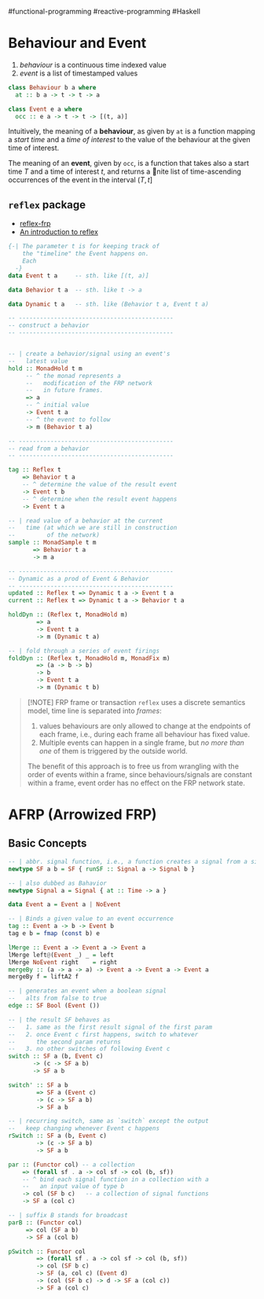 #functional-programming  #reactive-programming  #Haskell 


# Behaviour and Event

1. _behaviour_ is a continuous time indexed value 
2. _event_ is a list of timestamped values 

```haskell
class Behaviour b a where
  at :: b a -> t -> t -> a

class Event e a where 
  occ :: e a -> t -> t -> [(t, a)]
```

Intuitively, the meaning of a **behaviour**, as given by `at` is a function mapping a _start time_ and a _time of interest_ to the value of the behaviour at the given time of interest.

The meaning of an **event**, given by `occ`, is a function that takes also a start time $T$ and a time of interest $t$, and returns a nite list of time-ascending occurrences of the event in the interval $(T, t]$

## `reflex` package

- [reflex-frp](https://reflex-frp.org)
- [An introduction to reflex](https://qfpl.io/posts/reflex/basics/introduction/)

```haskell
{-| The parameter t is for keeping track of 
    the "timeline" the Event happens on. 
    Each 
  -}
data Event t a     -- sth. like [(t, a)]

data Behavior t a  -- sth. like t -> a

data Dynamic t a   -- sth. like (Behavior t a, Event t a)

-- --------------------------------------------
-- construct a behavior
-- --------------------------------------------


-- | create a behavior/signal using an event's 
--   latest value
hold :: MonadHold t m
     -- ^ the monad represents a
     --   modification of the FRP network 
     --   in future frames.
     => a
     -- ^ initial value
     -> Event t a
     -- ^ the event to follow
     -> m (Behavior t a)

-- --------------------------------------------
-- read from a behavior 
-- --------------------------------------------

tag :: Reflex t
    => Behavior t a 
    -- ^ determine the value of the result event
    -> Event t b 
    -- ^ determine when the result event happens
    -> Event t a

-- | read value of a behavior at the current
--   time (at which we are still in construction
--         of the network)
sample :: MonadSample t m 
       => Behavior t a 
       -> m a

-- --------------------------------------------
-- Dynamic as a prod of Event & Behavior
-- --------------------------------------------
updated :: Reflex t => Dynamic t a -> Event t a
current :: Reflex t => Dynamic t a -> Behavior t a

holdDyn :: (Reflex t, MonadHold m)
        => a 
        -> Event t a
        -> m (Dynamic t a)

-- | fold through a series of event firings
foldDyn :: (Reflex t, MonadHold m, MonadFix m)
        => (a -> b -> b) 
        -> b
        -> Event t a
        -> m (Dynamic t b)
```


>[!NOTE] FRP frame or transaction
> `reflex` uses a discrete semantics model, time line is separated into _frames_:
> 1. values behaviours are only allowed to change at the endpoints of each frame, i.e., during each frame all behaviour has fixed value.
> 2. Multiple events can happen in a single frame, but _no more than one_ of them is triggered by the outside world.
> 
> The benefit of this approach is to free us from wrangling with the order of events within a frame, since behaviours/signals are constant within a frame, event order has no effect on the FRP network state. 


# AFRP (Arrowized FRP)

## Basic Concepts

```haskell
-- | abbr. signal function, i.e., a function creates a signal from a signal
newtype SF a b = SF { runSF :: Signal a -> Signal b }

-- | also dubbed as Bahavior
newtype Signal a = Signal { at :: Time -> a }
```

```haskell
data Event a = Event a | NoEvent

-- | Binds a given value to an event occurrence
tag :: Event a -> b -> Event b
tag e b = fmap (const b) e 

lMerge :: Event a -> Event a -> Event a 
lMerge left@(Event _) _ = left
lMerge NoEvent right    = right
mergeBy :: (a -> a -> a) -> Event a -> Event a -> Event a 
mergeBy f = liftA2 f
```

```haskell
-- | generates an event when a boolean signal
--   alts from false to true
edge :: SF Bool (Event ())

-- | the result SF behaves as 
--   1. same as the first result signal of the first param
--   2. once Event c first happens, switch to whatever 
--      the second param returns
--   3. no other switches of following Event c
switch :: SF a (b, Event c)  
       -> (c -> SF a b) 
       -> SF a b

switch' :: SF a b 
        => SF a (Event c)
        -> (c -> SF a b)
        -> SF a b

-- | recurring switch, same as `switch` except the output
--   keep changing whenever Event c happens
rSwitch :: SF a (b, Event c)  
        -> (c -> SF a b) 
        -> SF a b

par :: (Functor col) -- a collection
    => (forall sf . a -> col sf -> col (b, sf))
    -- ^ bind each signal function in a collection with a 
    --   an input value of type b
    -> col (SF b c)   -- a collection of signal functions
    -> SF a (col c)

-- | suffix B stands for broadcast
parB :: (Functor col)
     => col (SF a b)
     -> SF a (col b)

pSwitch :: Functor col
        => (forall sf . a -> col sf -> col (b, sf))
        -> col (SF b c)
        -> SF (a, col c) (Event d)
        -> (col (SF b c) -> d -> SF a (col c))
        -> SF a (col c) 
        
```

